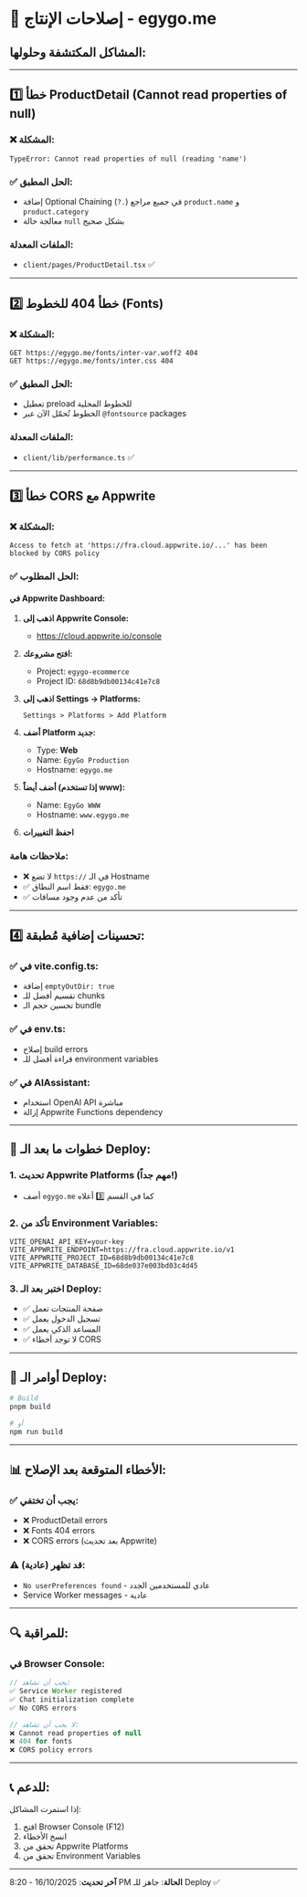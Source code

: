 # 🔧 إصلاحات الإنتاج - egygo.me

## المشاكل المكتشفة وحلولها:

---

## 1️⃣ خطأ ProductDetail (Cannot read properties of null)

### ❌ المشكلة:
```
TypeError: Cannot read properties of null (reading 'name')
```

### ✅ الحل المطبق:
- إضافة Optional Chaining (`?.`) في جميع مراجع `product.name` و `product.category`
- معالجة حالة `null` بشكل صحيح

### الملفات المعدلة:
- `client/pages/ProductDetail.tsx` ✅

---

## 2️⃣ خطأ 404 للخطوط (Fonts)

### ❌ المشكلة:
```
GET https://egygo.me/fonts/inter-var.woff2 404
GET https://egygo.me/fonts/inter.css 404
```

### ✅ الحل المطبق:
- تعطيل preload للخطوط المحلية
- الخطوط تُحمّل الآن عبر `@fontsource` packages

### الملفات المعدلة:
- `client/lib/performance.ts` ✅

---

## 3️⃣ خطأ CORS مع Appwrite

### ❌ المشكلة:
```
Access to fetch at 'https://fra.cloud.appwrite.io/...' has been blocked by CORS policy
```

### ✅ الحل المطلوب:

#### في Appwrite Dashboard:

1. **اذهب إلى Appwrite Console:**
   - https://cloud.appwrite.io/console

2. **افتح مشروعك:**
   - Project: `egygo-ecommerce`
   - Project ID: `68d8b9db00134c41e7c8`

3. **اذهب إلى Settings → Platforms:**
   ```
   Settings > Platforms > Add Platform
   ```

4. **أضف Platform جديد:**
   - Type: **Web**
   - Name: `EgyGo Production`
   - Hostname: `egygo.me`
   
5. **أضف أيضاً (إذا تستخدم www):**
   - Name: `EgyGo WWW`
   - Hostname: `www.egygo.me`

6. **احفظ التغييرات**

### ملاحظات هامة:
- ❌ لا تضع `https://` في الـ Hostname
- ✅ فقط اسم النطاق: `egygo.me`
- ✅ تأكد من عدم وجود مسافات

---

## 4️⃣ تحسينات إضافية مُطبقة:

### ✅ في vite.config.ts:
- إضافة `emptyOutDir: true`
- تقسيم أفضل للـ chunks
- تحسين حجم الـ bundle

### ✅ في env.ts:
- إصلاح build errors
- قراءة أفضل للـ environment variables

### ✅ في AIAssistant:
- استخدام OpenAI API مباشرة
- إزالة Appwrite Functions dependency

---

## 📝 خطوات ما بعد الـ Deploy:

### 1. **تحديث Appwrite Platforms** (مهم جداً!)
   - أضف `egygo.me` كما في القسم 3️⃣ أعلاه

### 2. **تأكد من Environment Variables:**
   ```env
   VITE_OPENAI_API_KEY=your-key
   VITE_APPWRITE_ENDPOINT=https://fra.cloud.appwrite.io/v1
   VITE_APPWRITE_PROJECT_ID=68d8b9db00134c41e7c8
   VITE_APPWRITE_DATABASE_ID=68de037e003bd03c4d45
   ```

### 3. **اختبر بعد الـ Deploy:**
   - ✅ صفحة المنتجات تعمل
   - ✅ تسجيل الدخول يعمل
   - ✅ المساعد الذكي يعمل
   - ✅ لا توجد أخطاء CORS

---

## 🚀 أوامر الـ Deploy:

```bash
# Build
pnpm build

# أو
npm run build
```

---

## 📊 الأخطاء المتوقعة بعد الإصلاح:

### ✅ يجب أن تختفي:
- ❌ ProductDetail errors
- ❌ Fonts 404 errors
- ❌ CORS errors (بعد تحديث Appwrite)

### ⚠️ قد تظهر (عادية):
- `No userPreferences found` - عادي للمستخدمين الجدد
- Service Worker messages - عادية

---

## 🔍 للمراقبة:

### في Browser Console:
```javascript
// يجب أن تشاهد:
✅ Service Worker registered
✅ Chat initialization complete
✅ No CORS errors

// لا يجب أن تشاهد:
❌ Cannot read properties of null
❌ 404 for fonts
❌ CORS policy errors
```

---

## 📞 للدعم:

إذا استمرت المشاكل:
1. افتح Browser Console (F12)
2. انسخ الأخطاء
3. تحقق من Appwrite Platforms
4. تحقق من Environment Variables

---

**آخر تحديث**: 16/10/2025 - 8:20 PM
**الحالة**: جاهز للـ Deploy ✅
